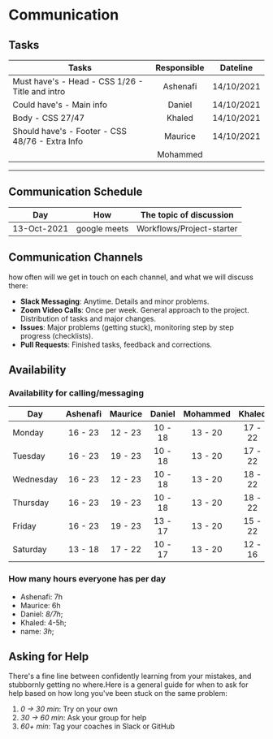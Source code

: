 # Communication

## Tasks

| Tasks                                           | Responsible |  Dateline  |
| ----------------------------------------------- | :---------: | :--------: |
| Must have's - Head - CSS 1/26 - Title and intro |  Ashenafi   | 14/10/2021 |
| Could have's - Main info                        |   Daniel    | 14/10/2021 |
| Body - CSS 27/47                                |   Khaled    | 14/10/2021 |
| Should have's - Footer - CSS 48/76 - Extra Info |   Maurice   | 14/10/2021 |
|                                                 |  Mohammed   |            |

<!-- any general rules you'd like to set for your group? -->

---

## Communication Schedule

| Day         |     How      | The topic of discussion   |
| ----------- | :----------: | ------------------------- |
| 13-Oct-2021 | google meets | Workflows/Project-starter |

## Communication Channels

how often will we get in touch on each channel, and what we will discuss there:

- **Slack Messaging**: Anytime. Details and minor problems.
- **Zoom Video Calls**: Once per week. General approach to the project.
  Distribution of tasks and major changes.
- **Issues**: Major problems (getting stuck), monitoring step by step progress
  (checklists).
- **Pull Requests**: Finished tasks, feedback and corrections.

## Availability

### Availability for calling/messaging

| Day       | Ashenafi | Maurice | Daniel  | Mohammed | Khaled  |
| --------- | :------: | :-----: | :-----: | :------: | :-----: |
| Monday    | 16 - 23  | 12 - 23 | 10 - 18 | 13 - 20  | 17 - 22 |
| Tuesday   | 16 - 23  | 19 - 23 | 10 - 18 | 13 - 20  | 17 - 22 |
| Wednesday | 16 - 23  | 12 - 23 | 10 - 18 | 13 - 20  | 18 - 22 |
| Thursday  | 16 - 23  | 19 - 23 | 10 - 18 | 13 - 20  | 18 - 22 |
| Friday    | 16 - 23  | 19 - 23 | 13 - 17 | 13 - 20  | 15 - 22 |
| Saturday  | 13 - 18  | 17 - 22 | 10 - 17 | 13 - 20  | 12 - 16 |

### How many hours everyone has per day

- Ashenafi: 7h
- Maurice: 6h
- Daniel: _8/7h_;
- Khaled: 4-5h;
- name: _3h_;

## Asking for Help

There's a fine line between confidently learning from your mistakes, and
stubbornly getting no where.Here is a general guide for when to ask for help
based on how long you've been stuck on the same problem:

1. _0 -> 30 min_: Try on your own
2. _30 -> 60 min_: Ask your group for help
3. _60+ min_: Tag your coaches in Slack or GitHub
